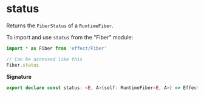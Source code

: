 # status

Returns the `FiberStatus` of a `RuntimeFiber`.

To import and use `status` from the "Fiber" module:

```ts
import * as Fiber from 'effect/Fiber'

// Can be accessed like this
Fiber.status
```

**Signature**

```ts
export declare const status: <E, A>(self: RuntimeFiber<E, A>) => Effect.Effect<never, never, FiberStatus.FiberStatus>
```
